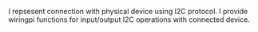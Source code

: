I repsesent connection with physical device using I2C protocol.
I provide wiringpi functions for input/output I2C operations with connected device.